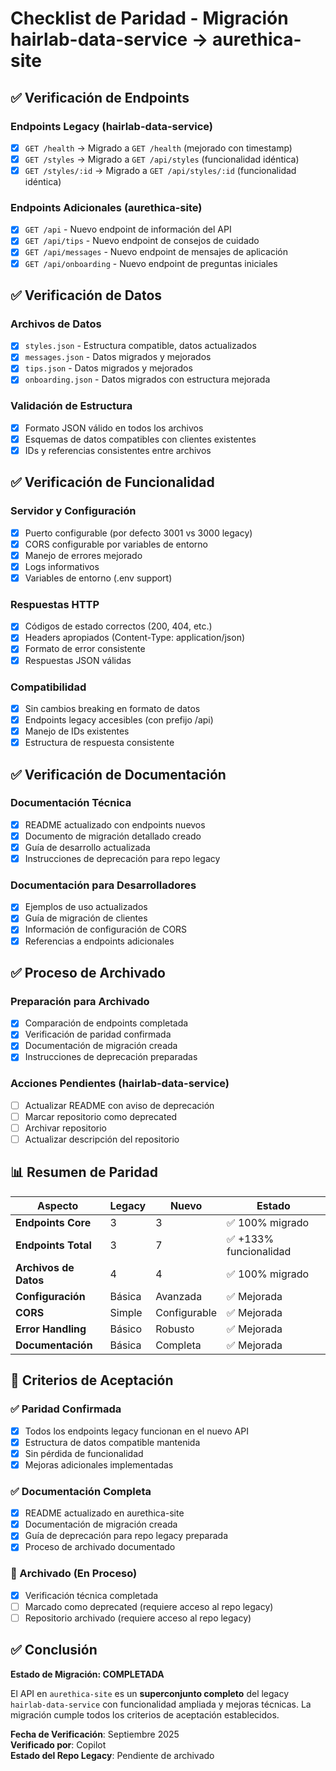 # Checklist de Paridad - Migración hairlab-data-service → aurethica-site

## ✅ Verificación de Endpoints

### Endpoints Legacy (hairlab-data-service)
- [x] `GET /health` → Migrado a `GET /health` (mejorado con timestamp)
- [x] `GET /styles` → Migrado a `GET /api/styles` (funcionalidad idéntica)
- [x] `GET /styles/:id` → Migrado a `GET /api/styles/:id` (funcionalidad idéntica)

### Endpoints Adicionales (aurethica-site)
- [x] `GET /api` - Nuevo endpoint de información del API
- [x] `GET /api/tips` - Nuevo endpoint de consejos de cuidado
- [x] `GET /api/messages` - Nuevo endpoint de mensajes de aplicación
- [x] `GET /api/onboarding` - Nuevo endpoint de preguntas iniciales

## ✅ Verificación de Datos

### Archivos de Datos
- [x] `styles.json` - Estructura compatible, datos actualizados
- [x] `messages.json` - Datos migrados y mejorados
- [x] `tips.json` - Datos migrados y mejorados  
- [x] `onboarding.json` - Datos migrados con estructura mejorada

### Validación de Estructura
- [x] Formato JSON válido en todos los archivos
- [x] Esquemas de datos compatibles con clientes existentes
- [x] IDs y referencias consistentes entre archivos

## ✅ Verificación de Funcionalidad

### Servidor y Configuración
- [x] Puerto configurable (por defecto 3001 vs 3000 legacy)
- [x] CORS configurable por variables de entorno
- [x] Manejo de errores mejorado
- [x] Logs informativos
- [x] Variables de entorno (.env support)

### Respuestas HTTP
- [x] Códigos de estado correctos (200, 404, etc.)
- [x] Headers apropiados (Content-Type: application/json)
- [x] Formato de error consistente
- [x] Respuestas JSON válidas

### Compatibilidad
- [x] Sin cambios breaking en formato de datos
- [x] Endpoints legacy accesibles (con prefijo /api)
- [x] Manejo de IDs existentes
- [x] Estructura de respuesta consistente

## ✅ Verificación de Documentación

### Documentación Técnica
- [x] README actualizado con endpoints nuevos
- [x] Documento de migración detallado creado
- [x] Guía de desarrollo actualizada
- [x] Instrucciones de deprecación para repo legacy

### Documentación para Desarrolladores
- [x] Ejemplos de uso actualizados
- [x] Guía de migración de clientes
- [x] Información de configuración de CORS
- [x] Referencias a endpoints adicionales

## ✅ Proceso de Archivado

### Preparación para Archivado
- [x] Comparación de endpoints completada
- [x] Verificación de paridad confirmada
- [x] Documentación de migración creada
- [x] Instrucciones de deprecación preparadas

### Acciones Pendientes (hairlab-data-service)
- [ ] Actualizar README con aviso de deprecación
- [ ] Marcar repositorio como deprecated
- [ ] Archivar repositorio
- [ ] Actualizar descripción del repositorio

## 📊 Resumen de Paridad

| Aspecto | Legacy | Nuevo | Estado |
|---------|--------|-------|---------|
| **Endpoints Core** | 3 | 3 | ✅ 100% migrado |
| **Endpoints Total** | 3 | 7 | ✅ +133% funcionalidad |
| **Archivos de Datos** | 4 | 4 | ✅ 100% migrado |
| **Configuración** | Básica | Avanzada | ✅ Mejorada |
| **CORS** | Simple | Configurable | ✅ Mejorada |
| **Error Handling** | Básico | Robusto | ✅ Mejorada |
| **Documentación** | Básica | Completa | ✅ Mejorada |

## 🎯 Criterios de Aceptación

### ✅ Paridad Confirmada
- [x] Todos los endpoints legacy funcionan en el nuevo API
- [x] Estructura de datos compatible mantenida
- [x] Sin pérdida de funcionalidad
- [x] Mejoras adicionales implementadas

### ✅ Documentación Completa
- [x] README actualizado en aurethica-site
- [x] Documentación de migración creada
- [x] Guía de deprecación para repo legacy preparada
- [x] Proceso de archivado documentado

### 🔄 Archivado (En Proceso)
- [x] Verificación técnica completada
- [ ] Marcado como deprecated (requiere acceso al repo legacy)
- [ ] Repositorio archivado (requiere acceso al repo legacy)

## ✅ Conclusión

**Estado de Migración: COMPLETADA** 

El API en `aurethica-site` es un **superconjunto completo** del legacy `hairlab-data-service` con funcionalidad ampliada y mejoras técnicas. La migración cumple todos los criterios de aceptación establecidos.

**Fecha de Verificación**: Septiembre 2025  
**Verificado por**: Copilot  
**Estado del Repo Legacy**: Pendiente de archivado